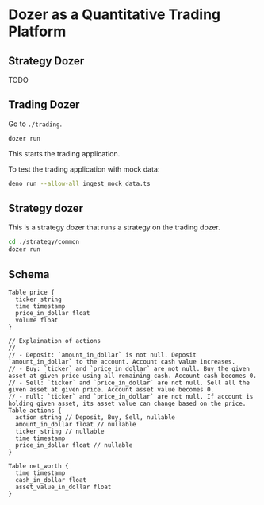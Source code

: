 # Dozer as a Quantitative Trading Platform

## Strategy Dozer

TODO

## Trading Dozer

Go to `./trading`.

```bash
dozer run
```

This starts the trading application.

To test the trading application with mock data:

```bash
deno run --allow-all ingest_mock_data.ts
```

## Strategy dozer

This is a strategy dozer that runs a strategy on the trading dozer.

```bash
cd ./strategy/common
dozer run
```

## Schema

```dbml
Table price {
  ticker string
  time timestamp
  price_in_dollar float
  volume float
}

// Explaination of actions
//
// - Deposit: `amount_in_dollar` is not null. Deposit `amount_in_dollar` to the account. Account cash value increases.
// - Buy: `ticker` and `price_in_dollar` are not null. Buy the given asset at given price using all remaining cash. Account cash becomes 0.
// - Sell: `ticker` and `price_in_dollar` are not null. Sell all the given asset at given price. Account asset value becomes 0.
// - null: `ticker` and `price_in_dollar` are not null. If account is holding given asset, its asset value can change based on the price.
Table actions {
  action string // Deposit, Buy, Sell, nullable
  amount_in_dollar float // nullable
  ticker string // nullable
  time timestamp
  price_in_dollar float // nullable
}

Table net_worth {
  time timestamp
  cash_in_dollar float
  asset_value_in_dollar float
}
```
